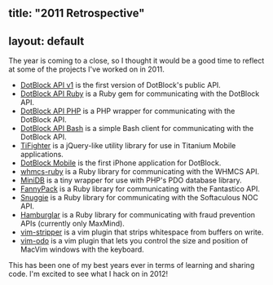 title: "2011 Retrospective"
---
layout: default
---

The year is coming to a close, so I thought it would be a good time to reflect
at some of the projects I've worked on in 2011.

* [DotBlock API v1](http://api.dotblock.com/) is the first version of
  DotBlock's public API.
* [DotBlock API Ruby](https://github.com/dotblock/dotblock-api-ruby) is a Ruby
  gem for communicating with the DotBlock API.
* [DotBlock API PHP](https://github.com/dotblock/dotblock-api-php) is a PHP
  wrapper for communicating with the DotBlock API.
* [DotBlock API Bash](https://github.com/dotblock/dotblock-api-bash) is a 
  simple Bash client for communicating with the DotBlock API.
* [TiFighter](https://github.com/itspriddle/ti-fighter) is a jQuery-like
  utility library for use in Titanium Mobile applications.
* [DotBlock Mobile](http://itunes.apple.com/us/app/dotblock/id431780863?mt=8) 
  is the first iPhone application for DotBlock.
* [whmcs-ruby](https://github.com/dotblock/whmcs-ruby) is a Ruby library for
  communicating with the WHMCS API.
* [MiniDB](https://github.com/itspriddle/minidb) is a tiny wrapper for use 
  with PHP's PDO database library.
* [FannyPack](https://github.com/site5/fanny_pack) is a Ruby library for 
  communicating with the Fantastico API.
* [Snuggie](https://github.com/site5/snuggie) is a Ruby library for
  communicating with the Softaculous NOC API.
* [Hamburglar](https://github.com/site5/hamburglar) is a Ruby library for
  communicating with fraud prevention APIs (currently only MaxMind).
* [vim-stripper](https://github.com/itspriddle/vim-stripper) is a vim plugin
  that strips whitespace from buffers on write.
* [vim-odo](https://github.com/itspriddle/vim-odo) is a vim plugin that lets
  you control the size and position of MacVim windows with the keyboard.

This has been one of my best years ever in terms of learning and sharing code.
I'm excited to see what I hack on in 2012!

